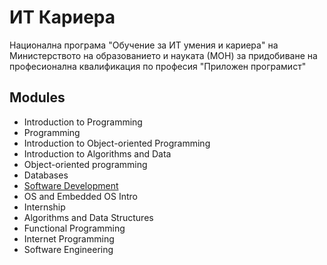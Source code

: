 # ИТ Кариера

Национална програма "Обучение за ИТ умения и кариера" на Министерството на образованието и науката (МОН) за придобиване на професионална квалификация по професия "Приложен програмист"
## Modules

 - Introduction to Programming
 - Programming
 - Introduction to Object-oriented Programming
- Introduction to Algorithms and Data 
- Object-oriented programming
- Databases
- [Software Development](https://github.com/mirkataa/IT_Career/tree/main/07.%20Software%20Development)
- OS and Embedded OS Intro
- Internship
- Algorithms and Data Structures
- Functional Programming
- Internet Programming
- Software Engineering
